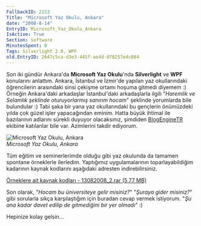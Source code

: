```yaml
---
FallbackID: 2153
Title: "Microsoft Yaz Okulu, Ankara"
date: "2008-8-14"
EntryID: Microsoft_Yaz_Okulu_Ankara
IsActive: True
Section: software
MinutesSpent: 0
Tags: Silverlight 2.0, WPF
old.EntryID: 2647c5ca-d3e3-445f-ae4d-078257e4c084
---
```

Son iki gündür Ankara'da **Microsoft Yaz Okulu**'nda **Silverlight** ve
**WPF** konularını anlattım. Ankara, İstanbul ve İzmir'de yapılan yaz
okullarındaki öğrencilerin arasındaki sinsi çekişme ortamı hoşuma
gitmedi diyemem :) Örneğin Ankara'daki arkadaşlar İstanbul'daki
arkadaşlarla ilgili "*Haremlik ve Selamlık şeklinde oturuyorlarmış
sanırım hocam*" şeklinde yorumlarda bile bulundular :) Tabi şaka bir
yana yaz okullarındaki bu gençlerin önümüzdeki yılda çok güzel işler
yapacağından eminim. Hatta büyük ihtimal ile bazılarının adlarını
sürekli duyuyor olacaksınız, şimdiden
[BlogEngineTR](http://www.blogenginetr.com/) ekibine katılanlar bile
var. Azimlerini takdir ediyorum.

![Microsoft Yaz Okulu,
Ankara](media/Microsoft_Yaz_Okulu_Ankara/13082008_1.jpg)\
*Microsoft Yaz Okulu, Ankara*

Tüm eğitim ve seminerlerimde olduğu gibi yaz okulunda da tamamen
spontane örneklerle ilerledim. Yaptığımız uygulamalarının
toparlayabildiğim kadarının kaynak kodlarını aşağıdaki adresten
indirebilirsiniz.

[Örneklere ait kaynak kodları - 13082008\_2.rar (5,77
MB)](media/Microsoft_Yaz_Okulu_Ankara/13082008_2.rar)

Son olarak, "*Hocam bu üniversiteye gelir misiniz?*" "*Şuraya gider
misiniz?*" gibi sorularla sıkça karşılaştığım için buradan cevap vermek
istiyorum. "*Şu ana kadar davet edilip de gitmediğim bir yer olmadı*" :)

Hepinize kolay gelsin...


